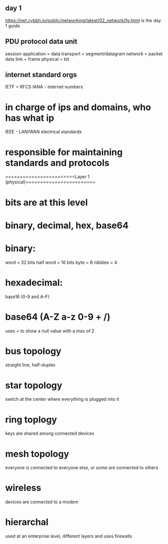 ## day 1
https://net.cybbh.io/public/networking/latest/02_network/fg.html is the day 1 guide 

## PDU protocol data unit
session-application = data
transport = segment/datagram
network = packet
data link = frame 
physical = bit

## internet standard orgs
IETF = RFCS
IANA - internet numbers
  # in charge of ips and domains, who has what ip
IEEE - LAN/WAN electrical standards
  # responsible for maintaining standards and protocols

========================Layer 1 (physical)========================

# bits are at this level
# binary, decimal, hex, base64
# binary:
  word = 32 bits
  half word = 16 bits
  byte = 8
  nibbles = 4
# hexadecimal:
  base16 (0-9 and A-F)
# base64 (A-Z a-z 0-9 + /)
  uses = to show a null value with a max of 2

# bus topology
  straight line, half-duplex
# star topology
  switch at the center where everything is plugged into it
# ring toplogy
   keys are shared among connected devices 
# mesh topology
  everyone is connected to everyone else, or some are connected to others
# wireless 
  devices are connected to a modem
# hierarchal 
  used at an enterprise level, different layers and uses firewalls







  
